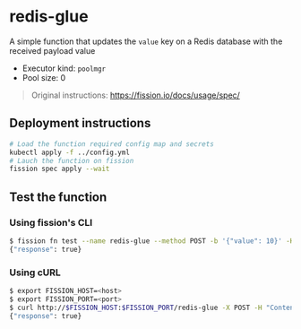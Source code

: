# redis-glue

A simple function that updates the `value` key on a Redis database with the
received payload value

- Executor kind: `poolmgr`
- Pool size: 0

> Original instructions: https://fission.io/docs/usage/spec/

## Deployment instructions

```sh
# Load the function required config map and secrets
kubectl apply -f ../config.yml
# Lauch the function on fission
fission spec apply --wait
```

## Test the function

### Using fission's CLI

```sh
$ fission fn test --name redis-glue --method POST -b '{"value": 10}' -H 'Content-Type: application/json'
{"response": true}
```

### Using cURL

```sh
$ export FISSION_HOST=<host>
$ export FISSION_PORT=<port>
$ curl http://$FISSION_HOST:$FISSION_PORT/redis-glue -X POST -H "Content-Type: application/json" -d '{"value": 10}'
{"response": true}
```
